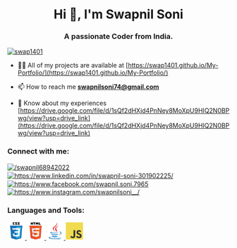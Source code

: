 <h1 align="center">Hi 👋, I'm Swapnil Soni</h1>
<h3 align="center">A passionate Coder from India.</h3>

<p align="left"> <a href="https://github.com/ryo-ma/github-profile-trophy"><img src="https://github-profile-trophy.vercel.app/?username=swap1401" alt="swap1401" /></a> </p>

- 👨‍💻 All of my projects are available at [https://swap1401.github.io/My-Portfolio/](https://swap1401.github.io/My-Portfolio/)

- 📫 How to reach me **swapnilsoni74@gmail.com**

- 📄 Know about my experiences [https://drive.google.com/file/d/1sQf2dHXjd4PnNey8MoXpU9HIQ2N0BPwg/view?usp=drive_link](https://drive.google.com/file/d/1sQf2dHXjd4PnNey8MoXpU9HIQ2N0BPwg/view?usp=drive_link)

<h3 align="left">Connect with me:</h3>
<p align="left">
<a href="https://twitter.com//swapnil68942022" target="blank"><img align="center" src="https://raw.githubusercontent.com/rahuldkjain/github-profile-readme-generator/master/src/images/icons/Social/twitter.svg" alt="/swapnil68942022" height="30" width="40" /></a>
<a href="https://linkedin.com/in/https://www.linkedin.com/in/swapnil-soni-301902225/" target="blank"><img align="center" src="https://raw.githubusercontent.com/rahuldkjain/github-profile-readme-generator/master/src/images/icons/Social/linked-in-alt.svg" alt="https://www.linkedin.com/in/swapnil-soni-301902225/" height="30" width="40" /></a>
<a href="https://fb.com/https://www.facebook.com/swapnil.soni.7965" target="blank"><img align="center" src="https://raw.githubusercontent.com/rahuldkjain/github-profile-readme-generator/master/src/images/icons/Social/facebook.svg" alt="https://www.facebook.com/swapnil.soni.7965" height="30" width="40" /></a>
<a href="https://instagram.com/https://www.instagram.com/swapnilsoni__/" target="blank"><img align="center" src="https://raw.githubusercontent.com/rahuldkjain/github-profile-readme-generator/master/src/images/icons/Social/instagram.svg" alt="https://www.instagram.com/swapnilsoni__/" height="30" width="40" /></a>
</p>

<h3 align="left">Languages and Tools:</h3>
<p align="left"> <a href="https://www.w3schools.com/css/" target="_blank" rel="noreferrer"> <img src="https://raw.githubusercontent.com/devicons/devicon/master/icons/css3/css3-original-wordmark.svg" alt="css3" width="40" height="40"/> </a> <a href="https://www.w3.org/html/" target="_blank" rel="noreferrer"> <img src="https://raw.githubusercontent.com/devicons/devicon/master/icons/html5/html5-original-wordmark.svg" alt="html5" width="40" height="40"/> </a> <a href="https://www.java.com" target="_blank" rel="noreferrer"> <img src="https://raw.githubusercontent.com/devicons/devicon/master/icons/java/java-original.svg" alt="java" width="40" height="40"/> </a> <a href="https://developer.mozilla.org/en-US/docs/Web/JavaScript" target="_blank" rel="noreferrer"> <img src="https://raw.githubusercontent.com/devicons/devicon/master/icons/javascript/javascript-original.svg" alt="javascript" width="40" height="40"/> </a> </p>
